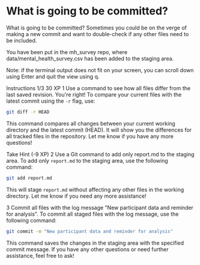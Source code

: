 # What is going to be committed?

What is going to be committed?
Sometimes you could be on the verge of making a new commit and want to double-check if any other files need to be included.

You have been put in the mh_survey repo, where data/mental_health_survey.csv has been added to the staging area.

Note: if the terminal output does not fit on your screen, you can scroll down using Enter and quit the view using q.

Instructions 1/3
30 XP
1
Use a command to see how all files differ from the last saved revision.
You're right! To compare your current files with the latest commit using the `-r` flag, use:

```bash
git diff -r HEAD
```

This command compares all changes between your current working directory and the latest commit (HEAD). It will show you the differences for all tracked files in the repository. Let me know if you have any more questions!

Take Hint (-9 XP)
2
Use a Git command to add only report.md to the staging area.
To add only `report.md` to the staging area, use the following command:

```bash
git add report.md
```

This will stage `report.md` without affecting any other files in the working directory. Let me know if you need any more assistance!

3
Commit all files with the log message "New participant data and reminder for analysis".
To commit all staged files with the log message, use the following command:

```bash
git commit -m "New participant data and reminder for analysis"
```

This command saves the changes in the staging area with the specified commit message. If you have any other questions or need further assistance, feel free to ask!